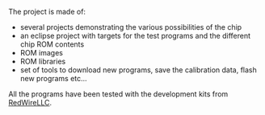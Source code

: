 The project is made of:
  * several projects demonstrating the various possibilities of the chip
  * an eclipse project with targets for the test programs and the different chip ROM contents
  * ROM images
  * ROM libraries
  * set of tools to download new programs, save the calibration data, flash new programs etc...

All the programs have been tested with the development kits from [RedWireLLC](http://www.redwirellc.com/store).